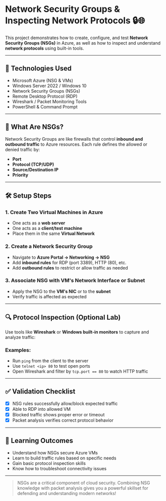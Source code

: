 # Network Security Groups & Inspecting Network Protocols 🔒🌐

This project demonstrates how to create, configure, and test **Network Security Groups (NSGs)** in Azure, as well as how to inspect and understand **network protocols** using built-in tools.

---

## 🧰 Technologies Used

- Microsoft Azure (NSG & VMs)
- Windows Server 2022 / Windows 10
- Network Security Groups (NSGs)
- Remote Desktop Protocol (RDP)
- Wireshark / Packet Monitoring Tools
- PowerShell & Command Prompt

---

## 📡 What Are NSGs?

Network Security Groups are like firewalls that control **inbound and outbound traffic** to Azure resources. Each rule defines the allowed or denied traffic by:
- **Port**
- **Protocol (TCP/UDP)**
- **Source/Destination IP**
- **Priority**

---

## 🛠️ Setup Steps

### 1. Create Two Virtual Machines in Azure
- One acts as a **web server**
- One acts as a **client/test machine**
- Place them in the same **Virtual Network**

### 2. Create a Network Security Group
- Navigate to **Azure Portal → Networking → NSG**
- Add **inbound rules** for RDP (port 3389), HTTP (80), etc.
- Add **outbound rules** to restrict or allow traffic as needed

### 3. Associate NSG with VM's Network Interface or Subnet
- Apply the NSG to the **VM's NIC** or to the **subnet**
- Verify traffic is affected as expected

---

## 🔍 Protocol Inspection (Optional Lab)

Use tools like **Wireshark** or **Windows built-in monitors** to capture and analyze traffic:

### Examples:
- Run `ping` from the client to the server
- Use `telnet <ip> 80` to test open ports
- Open Wireshark and filter by `tcp.port == 80` to watch HTTP traffic

---

## ✅ Validation Checklist

- [x] NSG rules successfully allow/block expected traffic  
- [x] Able to RDP into allowed VM  
- [x] Blocked traffic shows proper error or timeout  
- [x] Packet analysis verifies correct protocol behavior  

---

## 📘 Learning Outcomes

- Understand how NSGs secure Azure VMs  
- Learn to build traffic rules based on specific needs  
- Gain basic protocol inspection skills  
- Know how to troubleshoot connectivity issues  

---

>  NSGs are a critical component of cloud security. Combining NSG knowledge with packet analysis gives you a powerful skillset for defending and understanding modern networks!

